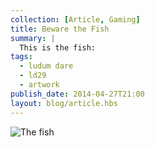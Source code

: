 ```yaml
---
collection: [Article, Gaming]
title: Beware the Fish
summary: |
  This is the fish:
tags: 
  - ludum dare
  - ld29
  - artwork
publish_date: 2014-04-27T21:00
layout: blog/article.hbs
---
```


![The fish](/media/img/fish-large.png)
